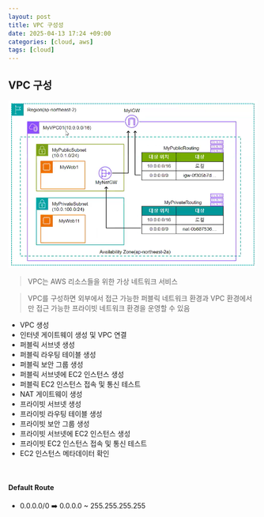 ```yaml
---
layout: post
title: VPC 구성성
date: 2025-04-13 17:24 +09:00
categories: [cloud, aws]
tags: [cloud]
---
```


## VPC 구성

![VPC 구성](/assets/img/cloud/cloud04_01.png)

> VPC는 AWS 리소스들을 위한 가상 네트워크 서비스

> VPC를 구성하면 외부에서 접근 가능한 퍼블릭 네트워크 환경과 VPC 환경에서만 접근 가능한 프라이빗 네트워크 환경을 운영할 수 있음

- VPC 생성
- 인터넷 게이트웨이 생성 및 VPC 연결
- 퍼블릭 서브넷 생성
- 퍼블릭 라우팅 테이블 생성
- 퍼블릭 보안 그룹 생성
- 퍼블릭 서브넷에 EC2 인스턴스 생성
- 퍼블릭 EC2 인스턴스 접속 및 통신 테스트
- NAT 게이트웨이 생성
- 프라이빗 서브넷 생성
- 프라이빗 라우팅 테이블 생성
- 프라이빗 보안 그룹 생성
- 프라이빗 서브넷에 EC2 인스턴스 생성
- 프라이빗 EC2 인스턴스 접속 및 통신 테스트
- EC2 인스턴스 메타데이터 확인

<br>

#### Default Route

- 0.0.0.0/0 ➡️ 0.0.0.0 ~ 255.255.255.255


